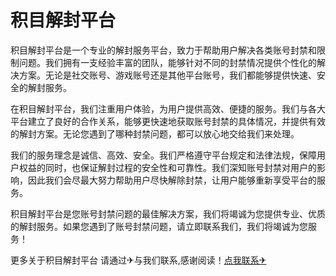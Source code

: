 # 积目解封平台

积目解封平台是一个专业的解封服务平台，致力于帮助用户解决各类账号封禁和限制问题。我们拥有一支经验丰富的团队，能够针对不同的封禁情况提供个性化的解决方案。无论是社交账号、游戏账号还是其他平台账号，我们都能够提供快速、安全的解封服务。

在积目解封平台，我们注重用户体验，为用户提供高效、便捷的服务。我们与各大平台建立了良好的合作关系，能够更快速地获取账号封禁的具体情况，并提供有效的解封方案。无论您遇到了哪种封禁问题，都可以放心地交给我们来处理。

我们的服务理念是诚信、高效、安全。我们严格遵守平台规定和法律法规，保障用户权益的同时，也保证解封过程的安全性和可靠性。我们深知账号封禁对用户的影响，因此我们会尽最大努力帮助用户尽快解除封禁，让用户能够重新享受平台的服务。

积目解封平台是您账号封禁问题的最佳解决方案，我们将竭诚为您提供专业、优质的解封服务。如果您遇到了账号封禁问题，请立即联系我们，我们将竭诚为您服务！

更多关于积目解封平台 请通过✈与我们联系,感谢阅读！[点我联系✈](https://www.G208.com)